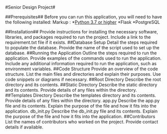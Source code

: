 #Senior Design Project#

##Prerequisites##
Before you can run this application, you will need to have the following installed:
Markup : *[Python 3.7 or higher](https://www.python.org/downloads/)
*Flask
*PostgreSQL

##Installation##
 Provide instructions for installing the necessary software, libraries, and packages required to run the project.
 Include a link to the requirement.txt file if it exists.
##Database Setup
 Detail the steps required to populate the database.
 Provide the name of the script used to set up the database.
##Running the Application
 Outline the steps required to run the application.
 Provide examples of the commands used to run the application.
 Include any additional information required to run the application, such as environment variables.
##Code Structure
 Provide an overview of the code structure.
 List the main files and directories and explain their purposes.
 Use code snippets or diagrams if necessary.
##Root Directory
 Describe the root directory and its contents.
##Static Directory
 Describe the static directory and its contents.
 Provide details of any files within the directory.
##Templates Directory
 Describe the templates directory and its contents.
 Provide details of any files within the directory.
app.py
 Describe the app.py file and its contents.
 Explain the purpose of the file and how it fits into the application.
db_init.py
 Describe the db_init.py file and its contents.
 Explain the purpose of the file and how it fits into the application.
##Contributors
 List the names of contributors who worked on the project.
 Provide contact details if available.